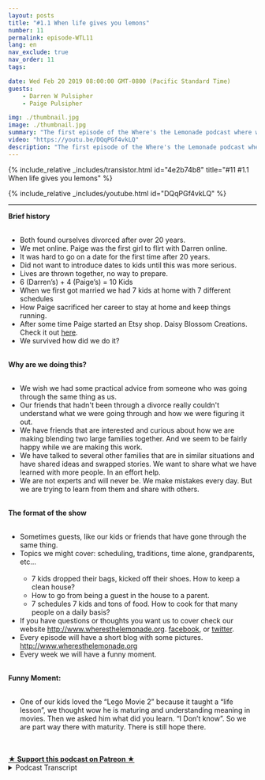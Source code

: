 ```yaml
---
layout: posts
title: "#1.1 When life gives you lemons"
number: 11
permalink: episode-WTL11
lang: en
nav_exclude: true
nav_order: 11
tags:

date: Wed Feb 20 2019 08:00:00 GMT-0800 (Pacific Standard Time)
guests:
    - Darren W Pulsipher
    - Paige Pulsipher

img: ./thumbnail.jpg
image: ./thumbnail.jpg
summary: "The first episode of the Where's the Lemonade podcast where we talk about why we are podcasting in the first place."
video: "https://youtu.be/DQqPGf4vkLQ"
description: "The first episode of the Where's the Lemonade podcast where we talk about why we are podcasting in the first place."
---
```


<div>
{% include_relative _includes/transistor.html id="4e2b74b8" title="#11 #1.1 When life gives you lemons" %}

{% include_relative _includes/youtube.html id="DQqPGf4vkLQ" %}
</div>

---

<html><head></head><body><div><strong>Brief history<br></strong><br></div><ul><li>Both found ourselves divorced after over 20 years.</li><li>We met online. Paige was the first girl to flirt with Darren online.</li><li>It was hard to go on a date for the first time after 20 years.</li><li>Did not want to introduce dates to kids until this was more serious.</li><li>Lives are thrown together, no way to prepare.</li><li>6 (Darren’s) + 4 (Paige’s) = 10 Kids</li><li>When we first got married we had 7 kids at home with 7 different schedules</li><li>How Paige sacrificed her career to stay at home and keep things running.</li><li>After some time Paige started an Etsy shop. Daisy Blossom Creations. Check it out <a href="https://www.etsy.com/shop/Daisyblossomcreation">here</a>.</li><li>We survived how did we do it?</li></ul><div><strong><br>Why are we doing this?<br></strong><br></div><ul><li>We wish we had some practical advice from someone who was going through the same thing as us.</li><li>Our friends that hadn't been through a divorce really couldn't understand what we were going through and how we were figuring it out.</li><li>We have friends that are interested and curious about how we are making blending two large families together. And we seem to be fairly happy while we are making this work.</li><li>We have talked to several other families that are in similar situations and have shared ideas and swapped stories. We want to share what we have learned with more people. In an effort help.</li><li>We are not experts and will never be. We make mistakes every day. But we are trying to learn from them and share with others.</li></ul><div><strong><br>The format of the show<br></strong><br></div><ul><li>Sometimes guests, like our kids or friends that have gone through the same thing.</li><li>Topics we might cover: scheduling, traditions, time alone, grandparents, etc...<br><br><ul><li>7 kids dropped their bags, kicked off their shoes. How to keep a clean house?</li><li>How to go from being a guest in the house to a parent.</li><li>7 schedules 7 kids and tons of food. How to cook for that many people on a daily basis?</li></ul></li><li>If you have questions or thoughts you want us to cover check our website <a href="http://www.wheresthelemonade.org">http://www.wheresthelemonade.org</a>. <a href="https://www.facebook.com/Wheres-the-Lemonade-1061203680747859/">facebook</a>, or <a href="https://twitter.com/wtlemonade">twitter</a>.</li><li>Every episode will have a short blog with some pictures. <a href="http://www.wheresthelemonade.org">http://www.wheresthelemonade.org</a></li><li>Every week we will have a funny moment.</li></ul><div><strong><br>Funny Moment:<br></strong><br></div><ul><li>One of our kids loved the “Lego Movie 2” because it taught a “life lesson”, we thought wow he is maturing and understanding meaning in movies. Then we asked him what did you learn. “I Don’t know”. So we are part way there with maturity. There is still hope there.</li></ul><div><br></div><div><br></div>
<strong>
  <a href="https://www.patreon.com/wheresthelemonade" target="_donate" rel="payment" title="★ Support this podcast on Patreon ★">★ Support this podcast on Patreon ★</a>
</strong></body></html>

<details>
<summary> Podcast Transcript </summary>

<p>﻿1</p>
<p>This is Darren and this is Page,and this is where's the lemonadewhere we try and figure outwhat to do with those lemonsthat are thrown at us or thrown at us.</p>
<p>Makes them lemonade, maybe.</p>
<p>I guess it depends on the week for sure.</p>
<p>In this episode, we're going to talk aboutwhy we're doing this podcast.</p>
<p>Why are we? I'm not exactly sure.</p>
<p>Maybe we'll figure it out. Sounds good.</p>
<p>So just a little bit about ourselves.</p>
<p>This is Darren and this is Page.</p>
<p>And after 20 years of marriage, we bothfound ourselves divorced and alone.</p>
<p>Yeah, we did.</p>
<p>It was a it was a tough time.</p>
<p>Very. Yeah.</p>
<p>I think anyone that's gone throughthat can relate to that.</p>
<p>Emotional turmoil and physical turmoil,</p>
<p>Everything that goes goes on in them.</p>
<p>Yeah, it's. It's difficult.</p>
<p>Difficult for the grown ups.</p>
<p>It's difficult for the kids.</p>
<p>It's just, you know, it's a bummer.</p>
<p>It's a major bummer.</p>
<p>That'swhen lemons are thrown at you, right?</p>
<p>Yes. Yes. So after some time, we.</p>
<p>We actually.</p>
<p>You'd been dating longer than I had.</p>
<p>And we actually met online.</p>
<p>We did.</p>
<p>In fact, you were the first personto flirt with me online.</p>
<p>Yes, I remember.</p>
<p>I was kind of burntout of of the online thing.</p>
<p>And I hadn't been on in a long time.</p>
<p>And I got on after a few months of a breakand there wasyour picture popped up and it said,you have a new member in your area.</p>
<p>So I sent you a little smiley face with awith a.</p>
<p>It was a flirt, you know, Flirt.</p>
<p>That's right.</p>
<p>And apparently, you hadyou had just gotten outjust five men on 5 minutes to spendall the time Photoshopping my picture.</p>
<p>That was 18 months old.</p>
<p>It wasn't 18.</p>
<p>Yeah, I was 18 months old. Huh.</p>
<p>And how many people?£30 lighter than what I was.</p>
<p>It was still me, though.</p>
<p>Bait and switch, but that's okay.</p>
<p>Just a little bit.</p>
<p>But it was. It was fine.</p>
<p>So I remember that the first date thatwe went on, it was really hard for me.</p>
<p>It's scary after,you know, 20 some odd years of,you know, Yeah,not doing that kind of thing.</p>
<p>And all suddenyou are doing that kind of thing.</p>
<p>It's it is.</p>
<p>It's weird and awkward and and Yeah,but we did.</p>
<p>In fact, we were.</p>
<p>I was your first date. Yup.</p>
<p>You were not my last.</p>
<p>No, no.</p>
<p>Because I did not want to bethe rebound girl.</p>
<p>No. So she actually insistedthat I date other girls,and he took that very seriously.</p>
<p>I had no problemonce I got used to it.</p>
<p>Yeah, I had no problem dating other girls.</p>
<p>Yeah, In fact, he was dating so many,he had to keep a spreadsheetto keep us all straight.</p>
<p>I actually did.</p>
<p>It's different when you're olderand there's kids involved becauseyou have something to talk about.</p>
<p>It's. They're each other's kids.</p>
<p>The family is so important to usand so whenwhen you start talkingabout other people's families,keeping all the namestrue, it's really, really difficult.</p>
<p>Oh, it sounds like it was a hard timefor you, dear.</p>
<p>It was.</p>
<p>I hardly got any sleep at all, rather.</p>
<p>But when we finally decided,hey, this is this is something serious.</p>
<p>This is something we want to to carry on.</p>
<p>We had to talk a lot about Whendo we introduce the kids to each other?</p>
<p>Yes, we were.</p>
<p>We had to make sure we were very seriousbefore we did that, because you don'twant to just throw the kids into,you know, a not serious relationship.</p>
<p>Right.</p>
<p>Because the kids become easily attachedto who you're dating.</p>
<p>And and it you break it off.</p>
<p>It can be pretty hard for them.</p>
<p>So before we introducethe kids to each other, we were datingonly late at night, basically afterwe would put the kids to bed.</p>
<p>Kids to bed? Yeah.</p>
<p>Then we would,you know, hang out at Walmart.</p>
<p>We had nowhere to go.</p>
<p>We couldn't go to WinCo movie theaters.</p>
<p>I would periodically have to goshopping at 10:00 at night.</p>
<p>My older kids were like, Oh, you have togo get chocolate chips again, Dad.</p>
<p>Yep, I'm off to get chocolate chips.</p>
<p>Don't wait up for me.</p>
<p>Yeah, Those chocolate chips are hiddenat the grocery store, apparently.</p>
<p>Yes, they are.</p>
<p>They take a long time to find so funny.</p>
<p>But we were throwing my six kids.</p>
<p>And your four kids all together. Yes.</p>
<p>And if people did not just addthat up. Yes.</p>
<p>We have ten children together.</p>
<p>In fact, when I started datingyou and I was telling my friendsabout you and your six children,they all said, run, run, run away.</p>
<p>Why would you get involvedwith somebody with six kids?</p>
<p>And I you know, I didn't feel like</p>
<p>I could be that that pickyand that choose, you know, when you'retrying to find someone with all the ages.</p>
<p>Took one day with meshe was she was I was smitten.</p>
<p>But do you know what I mean? You you can'tyou know, you have so many boxesyou want to check off, right?</p>
<p>When you're looking for someoneand you're looking for a good matchfor yourself and your family and your kidsand that's very different.</p>
<p>It's different. And so you.</p>
<p>I didn't feel like I could go, Nope,</p>
<p>You can't have more than you know,you can't have allyou can only have two kids.</p>
<p>You can only have brown hair.</p>
<p>You know, I just felt like</p>
<p>I had to be a little more open than that.</p>
<p>So only brown hair.</p>
<p>I have white hairand I have since we've been married.</p>
<p>So anyway, I did not run away.</p>
<p>No, you did not.</p>
<p>I stayed. Yeah, And I'm glad you did.</p>
<p>Well, great. I am. I'm very glad.</p>
<p>That's good to know.</p>
<p>So when when we actually got married,we actually had eight kids at home.</p>
<p>One was just getting readyto leave on a two year mission.</p>
<p>Right. So that was all chaotic.</p>
<p>And then then we had seven kids at homeliving with usat seven different schedules,at five different schools.</p>
<p>Yeah, it was it was crazy. It was crazy.</p>
<p>So we learned a lotfrom that blending experience.</p>
<p>And that's why we're doing this podcast.</p>
<p>Yeah, to just share our experiences.</p>
<p>We are not experts on anything at all.</p>
<p>Far from it.</p>
<p>You know, we're learning every day, butit's just we're hereto share our experiences.</p>
<p>And if somebody, someone out therecan benefit from listening tohow we're getting through things,then I'd be very happy.</p>
<p>Yeah, I, you know,with with all the at the beginning,with all that goingon, you were working as a bank teller?</p>
<p>No, I was working as a.</p>
<p>Oh, that's right. Banker.</p>
<p>My personal banker, actually. Yes.</p>
<p>I have been promoted to banker.</p>
<p>You were my personal bank.</p>
<p>I was your first.</p>
<p>How many accounts did we open up?</p>
<p>Oh, gosh, I don't know.</p>
<p>Yeah, it was in the Wells Fargo days, So,yes, we had to open so many accounts.</p>
<p>That's all done now. Butyeah, Iremember you were really sadthat you had to quit your banking job.</p>
<p>That is sarcasm in his voice.</p>
<p>No, I was not sad at all,but I did enjoy working.</p>
<p>But that was ait was a very stressful job.</p>
<p>A very stressful job.</p>
<p>So but we didn't we really didn't see how.</p>
<p>There was no way.</p>
<p>Yeah.</p>
<p>I mean, Darrenmade a lot more money than I did.</p>
<p>So it was a it was a no brainer that</p>
<p>I stay home.</p>
<p>But with sevenkids, seven different schedules,there was just practicallyno way that I could have.</p>
<p>I remember we were eating two dinnersand I</p>
<p>Yeah,because the kids were in swim and swim.</p>
<p>It was it was a really crazy time.</p>
<p>But we made it through it.</p>
<p>We did.</p>
<p>We did.</p>
<p>We we just kept on goingand kept on going.</p>
<p>We found some lemonadeevery once in a whilewhen it was more rarein those days to have lemonade.</p>
<p>So we're going to talk about some ofthose things in some of our episodes.</p>
<p>But it's funny because some of ourfriends are married friendsthat had gone through divorce.</p>
<p>They were watching us go through thisand they didn't know what to do. No.</p>
<p>And they even though they triedto be there for you and it's difficult.</p>
<p>It's difficult for thembecause they really can'thave the empathythat someone that has gone throughit will have so much as ourour friends try to be there for us.</p>
<p>It was they really couldn't understand.</p>
<p>Yeah, they couldn't understand.</p>
<p>So that's yeah, that'sone of the reasons we're doingthis is so that, hey,maybe they can hear our storynow that it's been some yearssince that's passed, you know,we have a little bit more perspective.</p>
<p>We're not in the throes of everythinggoing on, butwe also found other friends that have gonethrough the same thing as us.</p>
<p>Yes. Yes.</p>
<p>And I think there's a little bit of pull,you know, too, towards those people.</p>
<p>When you meet someone and go,oh, you've you've been through this too.</p>
<p>Yeah.</p>
<p>And you know, and we have some closefriends that are, you know, acouple of years in front of us as far asthey don't have any kids at home anymore.</p>
<p>Right.</p>
<p>And they went throughblending big families together.</p>
<p>So it's it's interesting talking to them,getting advice from them and tips.</p>
<p>And so we want to sharethose tips with more people.</p>
<p>And we know our our situationis pretty unique with such a big family.</p>
<p>But I think there's a lot of good tipsthat we learned along the way.</p>
<p>Yeah.</p>
<p>And people are always curious when theyfind out about our family situation,about how we are doing this,and we seem to be fairly happy doing it.</p>
<p>I think so. I mean, you know,we definitely have our moments inour days where things are notexactlyperfect, perfect, but it's never perfect.</p>
<p>You know, one of the things we learnedwas to laugh a lot.</p>
<p>Yes, that helps out quite a bit.</p>
<p>That does that.</p>
<p>That is actually very helpful.</p>
<p>You just have toto try and see the positive or the,you know, the the fun in it. Yes.</p>
<p>You know, whatever it is, sometimesit's laugh or cry.</p>
<p>And I'd always rather laugh.</p>
<p>And we play a lot of music.</p>
<p>Music is big.</p>
<p>Yeah, it's big in this house.</p>
<p>You're not ever find usgetting ready for school.</p>
<p>We ready for the day Without music.</p>
<p>Without music on itjust tears up the whole mood.</p>
<p>And if someone's really grumpy,all you have to do is turn some musicon and start dancing and everythingcalms down, right?</p>
<p>Especially eighties music.</p>
<p>It absolutely works every time.</p>
<p>Absolutely works every time.</p>
<p>But we're we'rethe show format is all about thingsthat we've learned.</p>
<p>So each episode as we go through thiswe'll talk about in depthone of one of the different thingsthat we've doneor that we've learnedis something that happened that week.</p>
<p>As we're still in the middle of this.</p>
<p>We still have kids at home.</p>
<p>Two of them are mine and one is yours.</p>
<p>And they're only, what, eight months apartbetween the three of them.</p>
<p>So yeah, just about.</p>
<p>Yeah.</p>
<p>So yeah, we've got 12, 13, 14,almost 14 year old in the house.</p>
<p>Yeah.</p>
<p>So have the three amigoswe like to call them. Yep.</p>
<p>And these three are really interesting.</p>
<p>They've all grown up together. They.</p>
<p>Yeah.</p>
<p>Where The older kids really, they kind ofgrew up but some were already gone.</p>
<p>Some of them were whilewe had a little bit of time left.</p>
<p>But it's interestingto see how things changedover these last yearswith the difference in the kids.</p>
<p>So we have several topicsthat that fit the kids in well,not just the kids,but our lives that have changed over time.</p>
<p>But we want to talk about those topics.</p>
<p>Yeah, I mean, there's it's funny,when we first sat down to make a listof all the topicsthat we could oh, my goodness,you know, have episodes on for a podcastbecause I was thinking, oh, you know,is there enough? Yes, there are enough.</p>
<p>And oh my goodness, we just kept writingand writing and writing topics.</p>
<p>I mean, one of themthat we'll be covering,you know, at some point is the scheduleswe mentioned that there were seven atwill, eight but seven kids really at homeand that seven different schedules.</p>
<p>And that was crazy.</p>
<p>We had you created a calendar with yeah,we use Google Calendar,which was a shared calendar.</p>
<p>My ex could see where the kids were.</p>
<p>She could put things on there.</p>
<p>It was the only waywe can keep things straight.</p>
<p>But everybody has their own color.</p>
<p>Everyone have their own color.</p>
<p>The older kids that had phones had theirschedule, they could make changes to it.</p>
<p>We could see what was going on.</p>
<p>It really saved us at the beginning.</p>
<p>Yes. Yeah, it really did.</p>
<p>You have to be so much more organizedwhen you're a blended familyand are having that many kids.</p>
<p>Yeah. Keep track of. Well, yeah.</p>
<p>And there were a lot like not only justkeeping track of the schedules,but having that many kidsfrom different familiesand with different expectationscomingall into one family was was difficult.</p>
<p>I mean, one of the things wasyou like a clean picked up house.</p>
<p>Yes, I do.</p>
<p>And youwanted it clean all the time.</p>
<p>And it was like a horde of elephantscoming home every day from school,not all at once, but it took like an hourand a half to get everyone home, right?</p>
<p>Well, and they would walk in and there'sseven backpacks and, you know, shoes.</p>
<p>Everybody walks in, dropstheir backpack, kicks off their shoes,opens up their homework, get stuff out.</p>
<p>All the teenage boysread the refrigerator,everyone's in the kitchen getting a snack.</p>
<p>And I'm just kind of freaking out, going.</p>
<p>In fact, I remember I came home once.</p>
<p>You were upstairs in your room crying.</p>
<p>There were some tears involved,and all seven of my childrenwere in the family roomwatching TV with all of their stuff.</p>
<p>With all their stuff laying about. Yeah.</p>
<p>And I went upstairs,asked you how you're doing.</p>
<p>I could tell how you were doing.</p>
<p>Yeah, I know exactly what I was doing.</p>
<p>I came downand I think I shocked all of the children.</p>
<p>Yours and mine both.</p>
<p>Yes. I think that I could hear youfrom upstairs through my tears.</p>
<p>Even I could hear you.</p>
<p>It was important that the that the kidsall saw how important you were to me.</p>
<p>Your kids and my kids both.</p>
<p>Right.</p>
<p>And I'll tell you what.</p>
<p>Since in our househas always been picked up and not always,but it's a battle every day.</p>
<p>But you have to see I'm torn.</p>
<p>That's where I attribute you. Yes.</p>
<p>The kids on top.</p>
<p>Yeah.</p>
<p>And Paige stays on top of the kids? Yes.</p>
<p>When they comein, they know what the rules are.</p>
<p>And if they don't do it,</p>
<p>I mean, it's like instant.</p>
<p>Yes, we address it right away. Not later.</p>
<p>And our house.</p>
<p>Our house is always picked up.</p>
<p>It is there.</p>
<p>They they are so good at it now.</p>
<p>In fact, so muchso that even the neighbor kidsand you would wonderwhy would you have neighbor kids over?</p>
<p>Oh, we love having people over.</p>
<p>Oh, there are kids here all the time.</p>
<p>Sometimes</p>
<p>I think we have more than ten kids.</p>
<p>Oh, I love it.</p>
<p>But even the neighbor kids come overand it's really funny.</p>
<p>They walk in the front door, they'll comehome from school, come to our house.</p>
<p>No, hang their backpacks up, take theirshoes off, put them in the Cubbies.</p>
<p>Yeah.</p>
<p>And you even had some of your friends hereand their kids have walked inand done this.</p>
<p>And they're like going, What in the world?</p>
<p>They don't do that in our house.</p>
<p>I'm like, Well,you haven't gotten mad at them, I guess.</p>
<p>Yeah. Or it's just consistency.</p>
<p>It's consistency and they know thatthey can go in the kitchen.</p>
<p>I'm very free.</p>
<p>They can have a snack, you know, I'm veryfree with what they do in the kitchen.</p>
<p>As long as and all the neighborhood kidsknow, all of our kids know they clean itup, they haveto put their dish in the dishwasheror I don't do dishes in the sink, ever.</p>
<p>Those are not in the sink.</p>
<p>So it's interestingbecause that consistency that wasand we're going to talk about thatin one of our episodes.</p>
<p>So the topic of consistency in discipline,consistency and house rulesand things like that are extremely.</p>
<p>Yes, Yeah, that'll definitely be a topichow we handle discipline withyou, with your kids.</p>
<p>I mean, with my kids, that's,that's a whole Well,and then also the three amigosthat have been raised together. Yes.</p>
<p>Because they were little.</p>
<p>They were little.</p>
<p>So they they only know they really onlyremember this kind of life.</p>
<p>Right. Right.</p>
<p>Our blended life,which is, you know, it's good and bad.</p>
<p>Right.</p>
<p>And one of the topics we will alsodiscuss iswhen I met you,you had just bought this houseand it was a large houseand a seven bedroom.</p>
<p>So it I needed enough for my kids right?</p>
<p>Yes. Yes.</p>
<p>And so I moved in to your houseand I felt like a guest in the beginning.</p>
<p>Yeah, yeah, yeah,</p>
<p>I can imagine you were, but I had nothing.</p>
<p>Is this is a blank canvas canvas.</p>
<p>I was literally in this housesix months. Yeah.</p>
<p>Before we got married.</p>
<p>It was.</p>
<p>It was a blank canvas waiting for me.</p>
<p>Except for one area.</p>
<p>Well,you just told me there was one picture.</p>
<p>You said I could do whatever I wanted,but there was one picture that you did.</p>
<p>That's my George Washington picture.</p>
<p>And I love that picture.</p>
<p>Valley Forge picture.</p>
<p>So but so I have traveled a lotthroughout my career, and I've captureda bunch of little trinketsfrom every place I've gone.</p>
<p>So piece of the Berlin Wall, some other,you know, trinkets from Japan and Chinaand South America.</p>
<p>And I had them allin the entertainment center in the familyroom, and thingsstarted disappearing from there.</p>
<p>And I didn't know where they were going.</p>
<p>Well, just one at a time.</p>
<p>I had a strategy.</p>
<p>Yes, because you told me</p>
<p>I could do whatever I wantedand you didn't careexcept for that one picture.</p>
<p>So I would take away onetrinket at a time and put it away,thinking maybe you wouldn't know.</p>
<p>I didn't want to hurt your feelings,but I also you a wait I had in my mindhow I wanted to decorate the house.</p>
<p>And so, you know, it was each dayanother trinket would disappear.</p>
<p>And then one day I was like, Forget it.</p>
<p>And I just took them all down.</p>
<p>Yeah, that's the only time</p>
<p>I recognize that anything was gone.</p>
<p>I went, Well, where did everything go?</p>
<p>You know?</p>
<p>But it was fine because I realizedhow you were feeling in this houseand you have made it.</p>
<p>You've made it our home.</p>
<p>Yes, it's our home now,but that's a whole topic.</p>
<p>We will discusshow how you go from feeling like a guestin your own familyto being part of the family.</p>
<p>Exactly.</p>
<p>And that being part of the familyis another topic we talk about.</p>
<p>It's a we have to remember thatour kids are not ours.</p>
<p>Yeah, they are oursand and someone else's too.</p>
<p>So we have like pictures of our familiesbefore we were divorced.</p>
<p>Yeah.</p>
<p>And they're in the house, our exes and.</p>
<p>Yeah, and the kids thereand they're on the wall.</p>
<p>The kids see them. We talk about it.</p>
<p>It's importantthat they have a feeling of belonging.</p>
<p>We don't ever want the kids to thinkthat we are trying to forgetabout that part of our livesbecause we are not.</p>
<p>That was, you know,</p>
<p>I will never regret that time of our life.</p>
<p>It was wonderful.</p>
<p>We you know, those are well,it's it's who makes us who we are,who we are and who the kids are.</p>
<p>And so we definitely like tocelebrate our past, not try and forget it.</p>
<p>Yeah, absolutely. Yeah.</p>
<p>So and then also another interesting thingwhen you when you first came over,</p>
<p>I mean, the swim thing was crazy becausewe had all of our all my kids swimming.</p>
<p>So swim was at the worst timepossible at dinnertime. Oh,terrible.</p>
<p>And also it was a little difficultat first learninghow to cook for nine, ten people.</p>
<p>Well, I didn't know because when I movedin with you, I only had two kids at home.</p>
<p>My oldest two were already at college,and so I was used to cooking forjust us three, whichthere wasn't a lot of cookinggoing on at all because I guess Sam was sosmall, was small, and I was workinguntil 6:00, so I didn't go home till 630.</p>
<p>I was exhausted.</p>
<p>I the last thing I wanted to do was cook.</p>
<p>So we were having,you know, frozen food or whatever. Butso I wanted to impress everyonewith these lovely meals that I would makeand she'd cook for an hour.</p>
<p>There was there was plenty of food. Yes.</p>
<p>I mean, Darren would come home from workand he would see thismassive casserolethat I and he was like, Oh, yeah.</p>
<p>And I'm like, Is this too much?</p>
<p>I don't know. We'll find out.</p>
<p>And frankly, the boys at the time,we have, what, three teenagers swimming.</p>
<p>They could have eaten everythingthat we cooked.</p>
<p>Yes, Yes.</p>
<p>But I'm the only one.</p>
<p>Well, yeah,there's only a couple of us in the family.</p>
<p>I like leftovers.</p>
<p>Yeah. It's not you.</p>
<p>You really like leftovers.</p>
<p>And I like leftovers for lunch,</p>
<p>But maybe not for dinner.</p>
<p>Yeah, Yeah. So? But we figured it out.</p>
<p>We figured it out just in timefor us to have only three kids at home.</p>
<p>So, yeah, I.</p>
<p>So, you know, we share the cookingquite a bit, actually,but that's a whole nother topic.</p>
<p>Yeah.</p>
<p>Cooking and planning for,you know, kids for half the time and kidsfor all the time.</p>
<p>It's because we have Darren'skids half the time,and we have my kids 100% of the time.</p>
<p>So we never are alone by ourselves.</p>
<p>We always have kids, which is, you know,that's what normal people.</p>
<p>That's when all families have their kidsall the time.</p>
<p>Well,then we talk about time spending alone.</p>
<p>In fact, in our next episode,you guys will hear abouthow important it is to spend alonetime together.</p>
<p>Yes, that is that is a very importantthing to do in a second marriage. Andyeah, we we relish that time together.</p>
<p>We absolutely doand enjoy every minute of it.</p>
<p>But yeah, that's our next hour.</p>
<p>Yeah. So yeah.</p>
<p>So tune in to our next episodeto hear about that.</p>
<p>One more thingwe we've kicked this off is brandnew for us, so we'retrying to get everything all figured out.</p>
<p>We do have a Facebook page.</p>
<p>You can check it out.</p>
<p>Where's the lemonade with question mark?</p>
<p>And you can see that there arewe also have a Twitter feedwhich is w t lemonade.</p>
<p>What, the lemonade?</p>
<p>No, Where is the lemonade?</p>
<p>And and hopefully you.</p>
<p>We also have a blog out there, too,which is attachedto each one of our podcastswhere you can see picturesof what's happened that weekor the subject that we're talking about.</p>
<p>So it should be a lot of fun.</p>
<p>You're handling all that stuff.</p>
<p>I'm I'm I'm not into it.</p>
<p>Oh, you're going have to learn.</p>
<p>We will figure we will figure this out.</p>
<p>I am not a social media kind of girl,but you're you're really good at handlingthis baby. Oh, okay. We'll see.</p>
<p>Another thing that we have in eachone of our episodes isa funny moment for the week.</p>
<p>And there's loads of themand there are loads of themand I think it's been funthat we since we wrote this down, Hey,we got to have,have to have a funny moment for each week.</p>
<p>Oh, it's great,because as soon as we get onewe write it downand you know, yeah, it's great.</p>
<p>So this weekwe chose something really funny.</p>
<p>We recently saw the Lego</p>
<p>Movie, The Lego two, Sorry, Lego two.</p>
<p>The second part. Second part. Right.</p>
<p>Not to confuse with Lego two,the first partwhich hasn't been produced yet,</p>
<p>I'm sure that will be a prequel someday.</p>
<p>And our youngest.</p>
<p>Yes, he said weafter we saw the movie, we came home,we were talking about it and he said,</p>
<p>I, you know, one of the reasons</p>
<p>I really likethe Lego moviesis because they have a life message,you know, just a really good messageabout how to live your life.</p>
<p>And I said, Oh, and I'm thinking, wow, youknow, there are 12 year olds growing up.</p>
<p>He's catching on.</p>
<p>The things he can't do, his,you know, messages in the movies.</p>
<p>And so I said, Oh, that's great.</p>
<p>So what is the message?</p>
<p>He's like, I don't know.</p>
<p>So he just he heard somebody say,you know, all these movies are good.</p>
<p>They have messages in them.</p>
<p>And so he just repeated it.</p>
<p>But he has he's like, I have no idea.</p>
<p>I'm like, oh, well, we're not as far alongas we thought, but it'll get there.</p>
<p>But, you know, it is interestingbecause the message forfor that movieis kind of like the message of our blog.</p>
<p>Yeah, it's that at the end it'severything's not awesome song.</p>
<p>Everything is not always awesomeeven though I would lovefor everything to be awesome all the timebecause I do,</p>
<p>I like to have fun and be happy.</p>
<p>Like that's my thing.</p>
<p>But it's not always.</p>
<p>It's not. It's not always awesome.</p>
<p>No, but we always try and find waysto overcome that. Yes.</p>
<p>And that's why we say, Well,where's the lemonade?</p>
<p>When lemons are thrown at us,sometimes it's hard to find the lemonadeand maybe it won't be lemonade.</p>
<p>Maybe it'll just be something else.</p>
<p>And lemon zest, lemons,maybe it'll lose it.</p>
<p>Maybe it'll be lemon squares,which are delicious.</p>
<p>But it's still not what you were goingfor. Right?</p>
<p>Right, exactly. Just like, you know,we didn't expect to find ourselves.</p>
<p>And divorced.</p>
<p>No, not at all. In fact,we've said this many times.</p>
<p>We wish our kids wouldn't have ever gonethrough that situation.</p>
<p>Absolutely. And even ourselves.</p>
<p>Yeah. Yeah.</p>
<p>And that throws people off.</p>
<p>We don't we would not havewished this on ourselves at all.</p>
<p>And it's hard it's going to be hardfor our kids and us the rest of our lives.</p>
<p>And so, yes.</p>
<p>Do we wish that it never happened?</p>
<p>Absolutely. Absolutely.</p>
<p>Even though we love each other dearlyand we can't even imagine beingwithout each other. No.</p>
<p>But if we had a choice, we wouldn'thave gone through what we went through.</p>
<p>No, no, because it really stinks.</p>
<p>But here we are, baby. Here we are.</p>
<p>So we're trying our best.</p>
<p>And we've had loads of lemonade.</p>
<p>We've hadwe have of just sucking on a lemon.</p>
<p>Yes, we have.</p>
<p>And we've had lemon squares, David,</p>
<p>Like sucking on lemons.</p>
<p>Our one son really likes.</p>
<p>Just a second, Lemon.</p>
<p>We had to stop doing itbecause it's bad for his teeth.</p>
<p>Exactly. So.</p>
<p>So anyway, so hey, maybe there's peopleout there that just want the lemons.</p>
<p>I don't know, but.</p>
<p>But we've had, you know,all kinds of happy, happy, happy times.</p>
<p>But it doesn't.</p>
<p>But it requires effort.</p>
<p>Absolutely. Right.</p>
<p>Attitude, adjustment,effort, lots and lots of it.</p>
<p>And letting some things just go.</p>
<p>Let it go. That's right.</p>
<p>So tune in to our our podcast.</p>
<p>Go ahead and subscribe to our podcast andwe look forward to talking to you guys.</p>
<p>We're open for suggestions and topicsthat you want usto talk about andsee you next time.</p>
<p>Yeah, go make some lemonade.</p>
<p>On our nextepisode, we're going to talk aboutspending time alone together.</p>
<p>My favorite time.</p>

</details>
